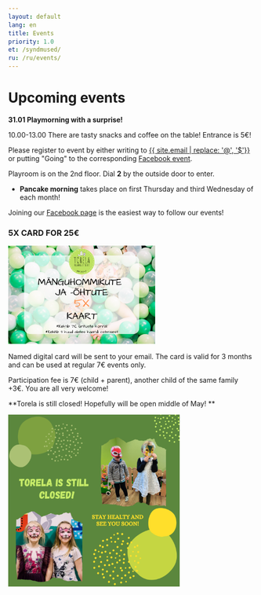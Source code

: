 ```yaml
---
layout: default
lang: en
title: Events
priority: 1.0
et: /syndmused/
ru: /ru/events/
---
```

# Upcoming events
**31.01 Playmorning with a surprise!**

10.00-13.00
There are tasty snacks and coffee on the table! 
Entrance is 5€!

Please register to event by either writing to [{{ site.email | replace: '@', '$'}}](mailto) or putting "Going" to the corresponding [Facebook event](https://www.facebook.com/pg/Torelamangutuba/events/).

Playroom is on the 2nd floor. Dial **2** by the outside door to enter. 


 * **Pancake morning** takes place on first Thursday and third Wednesday of each month!

Joining our [Facebook page](https://www.facebook.com/Torelamangutuba/events/) is the easiest way to follow our events! 

### 5X CARD FOR 25€

<img alt="5x card" src="../../syndmused/5x-kaart.png" height="200">

Named digital card will be sent to your email. The card is valid for 3 months and can be used at regular 7€ events only.

Participation fee is 7€ (child + parent), another child of the same family +3€. You are all very welcome!


**Torela is still closed! Hopefully will be open middle of May! **

<img alt="kinnieng" src="kinnieng.png" height="350">





